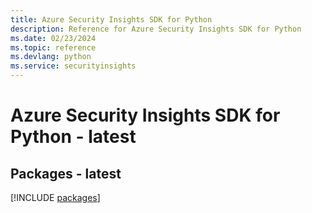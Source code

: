 ```yaml
---
title: Azure Security Insights SDK for Python
description: Reference for Azure Security Insights SDK for Python
ms.date: 02/23/2024
ms.topic: reference
ms.devlang: python
ms.service: securityinsights
---
```

# Azure Security Insights SDK for Python - latest
## Packages - latest
[!INCLUDE [packages](security-insights-index.md)]